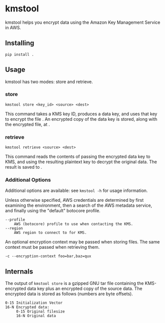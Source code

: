 # kmstool

kmstool helps you encrypt data using the Amazon Key Management Service in AWS.

## Installing

```
pip install .
```

## Usage

kmstool has two modes: store and retrieve.

### store

```
kmstool store <key_id> <source> <dest>
```

This command takes a KMS key ID, produces a data key, and uses that key to
encrypt the file <source>. An encrypted copy of the data key is stored, along
with the encrypted file, at <dest>.

### retrieve

```
kmstool retrieve <source> <dest>
```

This command reads the contents of <source> passing the encrypted data key to
KMS, and using the resulting plaintext key to decrypt the original data. The
result is saved to <dest>.

### Additional Options

Additional options are available: see `kmstool -h` for usage information.

Unless otherwise specified, AWS credentials are determined by first examining
the environment, then a search of the AWS metadata service, and finally using
the "default" botocore profile.

```
--profile
    AWS (botocore) profile to use when contacting the KMS.
--region
    AWS region to connect to for KMS.
```

An optional encryption context may be passed when storing files. The same
context must be passed when retrieving them.

```
-c --encryption-context foo=bar,baz=qux
```

## Internals

The output of `kmstool store` is a gzipped GNU tar file containing the
KMS-encrypted data key plus an encrypted copy of the source data. The
encrypted data is stored as follows (numbers are byte offsets).

```
0-15 Initialization Vector
16-N Encrypted data:
     0-15 Original filesize
     16-N Original data
```
